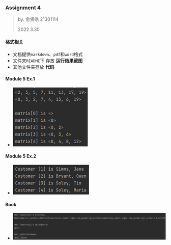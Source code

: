 ### Assignment 4

> by. 俞贤皓 21301114
>
> 2022.3.30

#### 格式相关

* 文档提供`markdown`、`pdf`和`word`格式
* 文件夹`README`下 存放 **运行结果截图**
* 其他文件夹存放 **代码**

#### Module 5 Ex.1 

* ![1648539140721](README/1648539140721.png)

#### Module 5 Ex.2

* ![1648548128389](README/1648548128389.png)

#### Book

* ![1648629635175](README/1648629635175.png)



